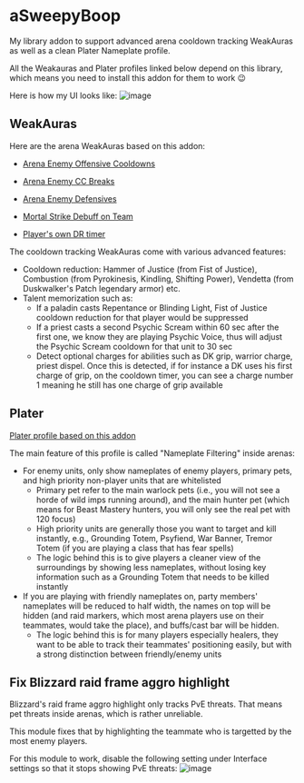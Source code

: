 # aSweepyBoop
My library addon to support advanced arena cooldown tracking WeakAuras as well as a clean Plater Nameplate profile.

All the Weakauras and Plater profiles linked below depend on this library, which means you need to install this addon for them to work 😉

Here is how my UI looks like:
![image](https://user-images.githubusercontent.com/78008331/175856082-319be90f-8967-445b-9373-62e9fcc402cd.png)


## WeakAuras
Here are the arena WeakAuras based on this addon:

- [Arena Enemy Offensive Cooldowns](https://wago.io/EtVxNHjcg)
- [Arena Enemy CC Breaks](https://wago.io/ZqFOXpRY-)
- [Arena Enemy Defensives](https://wago.io/KjyEYfdop)

- [Mortal Strike Debuff on Team](https://wago.io/pCKbpzW-Q)
- [Player's own DR timer](https://wago.io/cD-yK8HTF)

The cooldown tracking WeakAuras come with various advanced features:
- Cooldown reduction: Hammer of Justice (from Fist of Justice), Combustion (from Pyrokinesis, Kindling, Shifting Power), Vendetta (from Duskwalker's Patch legendary armor) etc.
- Talent memorization such as:
  - If a paladin casts Repentance or Blinding Light, Fist of Justice cooldown reduction for that player would be suppressed
  - If a priest casts a second Psychic Scream within 60 sec after the first one, we know they are playing Psychic Voice, thus will adjust the Psychic Scream cooldown for that unit to 30 sec
  - Detect optional charges for abilities such as DK grip, warrior charge, priest dispel. Once this is detected, if for instance a DK uses his first charge of grip, on the cooldown timer, you can see a charge number 1 meaning he still has one charge of grip available

## Plater
[Plater profile based on this addon](https://wago.io/KnkjLULX7)

The main feature of this profile is called "Nameplate Filtering" inside arenas:
- For enemy units, only show nameplates of enemy players, primary pets, and high priority non-player units that are whitelisted
  - Primary pet refer to the main warlock pets (i.e., you will not see a horde of wild imps running around), and the main hunter pet (which means for Beast Mastery hunters, you will only see the real pet with 120 focus)
  - High priority units are generally those you want to target and kill instantly, e.g., Grounding Totem, Psyfiend, War Banner, Tremor Totem (if you are playing a class that has fear spells)
  - The logic behind this is to give players a cleaner view of the surroundings by showing less nameplates, without losing key information such as a Grounding Totem that needs to be killed instantly
- If you are playing with friendly nameplates on, party members' nameplates will be reduced to half width, the names on top will be hidden (and raid markers, which most arena players use on their teammates, would take the place), and buffs/cast bar will be hidden.
  - The logic behind this is for many players especially healers, they want to be able to track their teammates' positioning easily, but with a strong distinction between friendly/enemy units

## Fix Blizzard raid frame aggro highlight
Blizzard's raid frame aggro highlight only tracks PvE threats. That means pet threats inside arenas, which is rather unreliable.

This module fixes that by highlighting the teammate who is targetted by the most enemy players.

For this module to work, disable the following setting under Interface settings so that it stops showing PvE threats:
![image](https://user-images.githubusercontent.com/78008331/175849539-7a7180d4-28f8-4453-b979-d98f56a2623c.png)

